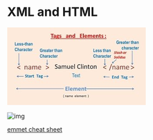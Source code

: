 # XML and HTML 


![structure](structure.jpg)


![img](https://www.geeksforgeeks.org/wp-content/uploads/parsing-XML.gif)


[emmet cheat sheet](https://docs.emmet.io/cheat-sheet/)